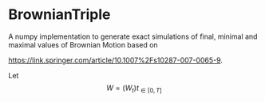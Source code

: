 # BrownianTriple
A numpy implementation to generate exact simulations of final, minimal and maximal values of Brownian Motion based on 

https://link.springer.com/article/10.1007%2Fs10287-007-0065-9.

Let $$W=(W_{t})t_{\in[0,T]}$$
